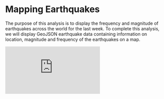 # Mapping Earthquakes

The purpose of this analysis is to display the frequency and magnitude of earthquakes across the world for the last week. To complete this analysis, we will display GeoJSON earthquake data containing information on location, magnitude and frequency of the earthquakes on a map. 

![Simple Map](https://github.com/AkifEltahir96/Mapping_Earthquakes/blob/main/General-Mapping/Simple_Map/index.html)
